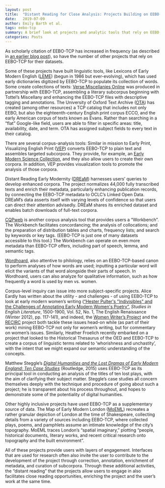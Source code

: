 ```yaml
---
layout: post
title:  "Distant Reading for Close Analysis: Projects Building on EEBO-TCP"
date:   2019-07-09
author: Emily Barth et al.
tags: eebo-tcp
summary: A brief look at projects and analytic tools that rely on EEBO-TCP for their datasets.
categories: Posts
---
```



As scholarly citation of EEBO-TCP has increased in frequency (as described in [an earlier blog post](https://earlyprint.org/2019/05/21/eebo-tcp-uses.html)), so have the number of other projects that rely on EEBO-TCP for their datasets.


Some of these projects have built linguistic tools, like Lexicons of Early Modern English ([LEME](https://leme.library.utoronto.ca/)) (begun in 1986 but ever-evolving), which has used early dictionaries digitized by EEBO-TCP to populate its collection of words. Some create collections of texts: [Verse Miscellanies Online](http://versemiscellaniesonline.bodleian.ox.ac.uk/) was produced in partnership with EEBO-TCP, assembling a literary subcorpus beginning with Tottel’s Miscellany and enhancing the EEBO-TCP files with descriptive tagging and annotations. The University of Oxford Text Archive ([OTA](https://ota.ox.ac.uk/)) has created (among other resources) a TCP catalog that includes not only EEBO, but also the eighteenth-century English print corpus ECCO, and the early American corpus of texts known as Evans. Rather than searching in a “flat” Google-like field, users are able to filter in specific areas: title, availability, date, and term. OTA has assigned subject fields to every text in their catalog.


There are several corpus-analysis tools: Similar in mission to Early Print, Visualizing English Print ([VEP](http://graphics.cs.wisc.edu/WP/vep/)) converts EEBO-TCP to plain text and assembles targeted subcorpora. They provide, for example, an [Early Modern Science Collection](http://graphics.cs.wisc.edu/WP/vep/vep-early-modern-science-collection/), and they also allow users to create their own corpora. In addition, VEP provides visualization tools to promote the analysis of those corpora.


Distant Reading Early Modernity ([DREaM](http://dream.voyant-tools.org/dream/?corpus=dream)) harnesses users’ queries to develop enhanced corpora. The project normalizes 44,000 fully transcribed texts and enrich their metadata, particularly enhancing publication records, by connecting the EEBO-TCP metadata to OCLC’s Linked Open Data. DREaM’s data asserts itself with varying levels of confidence so that users can direct their attention advisedly. DREaM shares its enriched dataset and enables batch downloads of full-text corpora.


[CQPweb](https://cqpweb.lancs.ac.uk/) is another corpus analysis tool that provides users a “Workbench”. The Workbench facilitates concordancing; the analysis of collocations; and the preparation of distribution tables and charts, frequency lists; and search by keywords or key tags.  (EEBO-TCP is just one of many datasets accessible to this tool.)  The Workbench can operate on even more metadata than EEBO-TCP offers, including part of speech, lemma, and semantic tags.


[Wordhoard](http://wordhoard.northwestern.edu/userman/index.html), also attentive to philology, relies on an EEBO-TCP-based canon to perform analyses of how words are used; inputting a particular word will elicit the variants of that word alongside their parts of speech. In Wordhoard, users can also analyze for qualitative information, such as how frequently a word is used by men vs. women.


Corpus-level inquiry can issue into more subject-specific projects. Alice Eardly has written about the utility - and challenges - of using EEBO-TCP to look at early modern women’s writing ([“Hester Pulter's "Indivisibles" and the Challenges of Annotating Early Modern Women's Poetry”](https://www.jstor.org/stable/41349055), *Studies in English Literature*, 1500-1900, Vol. 52, No. 1, The English Renaissance (Winter 2012), pp. 117-141), and indeed, the [Women Writer’s Project](https://www.wwp.northeastern.edu/) and the [RECIRC](http://recirc.nuigalway.ie) project both tackle these issues head-on while (as part of their work) mining EEBO-TCP not only for women’s writing, but for commentary on women’s issues. Similarly, Heather Froelich recently embarked on a project that looked to the Historical Thesaurus of the OED and EEBO-TCP to create a corpus of linguistic terms related to ‘whorishness and unchastity’, with the intent that we might expand our semantic understanding of the concepts.


Matthew Steggle’s [*Digital Humanities and the Lost Dramas of Early Modern England: Ten Case Studies*](https://www.taylorfrancis.com/books/9781315577180) (Routledge, 2015) uses EEBO-TCP as its principal tool in conducting an analysis of the titles of ten lost plays, with the aim of clarifying their subject matter. Steggle’s case studies all concern themselves deeply with the technique and procedure of going about such a project; he is transparent about his process throughout, and hopes to demonstrate some of the potentiality of digital humanities.


Other highly inclusive projects have used EEBO-TCP as a supplementary source of data.  The Map of Early Modern London ([MoEML](https://mapoflondon.uvic.ca/acknowledgements.htm)) recreates a rather granular depiction of London at the time of Shakespeare, collecting details from a variety of sources including EEBO-TCP, where collected plays, poems, and pamphlets assume an intimate knowledge of the city’s topography. MoEML traces London’s “spatial imaginary,” plotting “people, historical documents, literary works, and recent critical research onto topography and the built environment”.


All of these projects provide users with layers of engagement. Interfaces that are used for research often also invite the user to contribute to the development of the project through correction, annotation, enrichment of metadata, and curation of subcorpora. Through these additional activities, the “distant reading” that the projects allow users to engage in also facilitates close reading opportunities, enriching the project and the user’s work at the same time.
